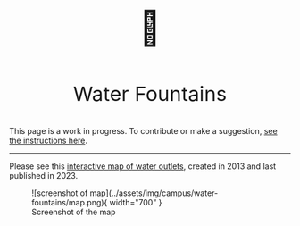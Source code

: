 #

<p align="center" style="font-size:60px;">🚰</p>
<p align="center" style="font-size:36px;">Water Fountains</p>

This page is a work in progress. To contribute or make a suggestion, [see the instructions here](../index.md#contributing).

---

Please see this [interactive map of water outlets](https://www.google.com/maps/d/u/0/viewer?ll=49.267665139292845%2C-123.24913480426028&spn=0.014028%2C0.038066&msa=0&iwloc=0004d8b88fe8029eba263&mid=1fmvuTk4654NGRwoIon6yadBx_LY&z=15), created in 2013 and last published in 2023.

<figure markdown="span">
  ![screenshot of map](../assets/img/campus/water-fountains/map.png){ width="700" }
  <figcaption>Screenshot of the map</figcaption>
</figure>